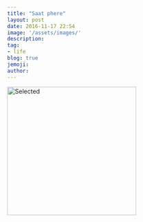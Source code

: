 ```yaml
---
title: "Saat phere"
layout: post
date: 2016-11-17 22:54
image: '/assets/images/'
description:
tag:
- life
blog: true
jemoji:
author:
---
```


<img alt="Selected" width="300" src="https://i.ytimg.com/vi/6pkU795Iezw/maxresdefault.jpg" />
